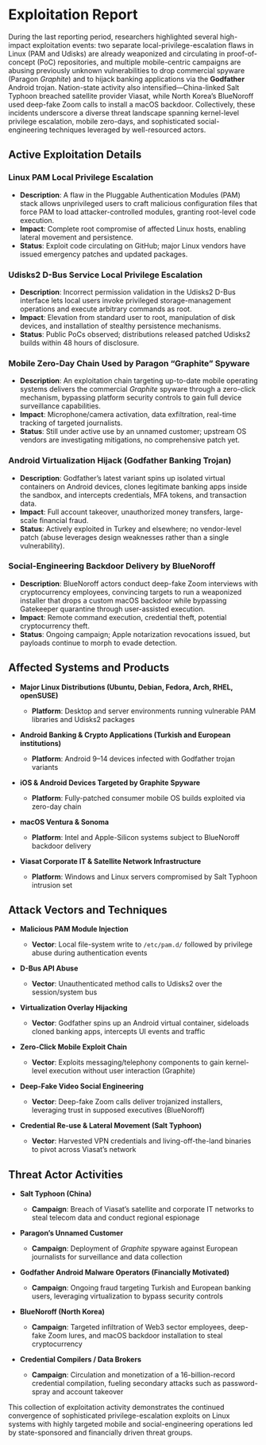 # Exploitation Report

During the last reporting period, researchers highlighted several high-impact exploitation events: two separate local-privilege-escalation flaws in Linux (PAM and Udisks) are already weaponized and circulating in proof-of-concept (PoC) repositories, and multiple mobile-centric campaigns are abusing previously unknown vulnerabilities to drop commercial spyware (Paragon *Graphite*) and to hijack banking applications via the **Godfather** Android trojan.  Nation-state activity also intensified—China-linked Salt Typhoon breached satellite provider Viasat, while North Korea’s BlueNoroff used deep-fake Zoom calls to install a macOS backdoor.  Collectively, these incidents underscore a diverse threat landscape spanning kernel-level privilege escalation, mobile zero-days, and sophisticated social-engineering techniques leveraged by well-resourced actors.

## Active Exploitation Details

### Linux PAM Local Privilege Escalation
- **Description**: A flaw in the Pluggable Authentication Modules (PAM) stack allows unprivileged users to craft malicious configuration files that force PAM to load attacker-controlled modules, granting root-level code execution.  
- **Impact**: Complete root compromise of affected Linux hosts, enabling lateral movement and persistence.  
- **Status**: Exploit code circulating on GitHub; major Linux vendors have issued emergency patches and updated packages.  

### Udisks2 D-Bus Service Local Privilege Escalation
- **Description**: Incorrect permission validation in the Udisks2 D-Bus interface lets local users invoke privileged storage-management operations and execute arbitrary commands as root.  
- **Impact**: Elevation from standard user to root, manipulation of disk devices, and installation of stealthy persistence mechanisms.  
- **Status**: Public PoCs observed; distributions released patched Udisks2 builds within 48 hours of disclosure.  

### Mobile Zero-Day Chain Used by Paragon “Graphite” Spyware
- **Description**: An exploitation chain targeting up-to-date mobile operating systems delivers the commercial *Graphite* spyware through a zero-click mechanism, bypassing platform security controls to gain full device surveillance capabilities.  
- **Impact**: Microphone/camera activation, data exfiltration, real-time tracking of targeted journalists.  
- **Status**: Still under active use by an unnamed customer; upstream OS vendors are investigating mitigations, no comprehensive patch yet.  

### Android Virtualization Hijack (Godfather Banking Trojan)
- **Description**: Godfather’s latest variant spins up isolated virtual containers on Android devices, clones legitimate banking apps inside the sandbox, and intercepts credentials, MFA tokens, and transaction data.  
- **Impact**: Full account takeover, unauthorized money transfers, large-scale financial fraud.  
- **Status**: Actively exploited in Turkey and elsewhere; no vendor-level patch (abuse leverages design weaknesses rather than a single vulnerability).  

### Social-Engineering Backdoor Delivery by BlueNoroff
- **Description**: BlueNoroff actors conduct deep-fake Zoom interviews with cryptocurrency employees, convincing targets to run a weaponized installer that drops a custom macOS backdoor while bypassing Gatekeeper quarantine through user-assisted execution.  
- **Impact**: Remote command execution, credential theft, potential cryptocurrency theft.  
- **Status**: Ongoing campaign; Apple notarization revocations issued, but payloads continue to morph to evade detection.  

## Affected Systems and Products

- **Major Linux Distributions (Ubuntu, Debian, Fedora, Arch, RHEL, openSUSE)**  
  - **Platform**: Desktop and server environments running vulnerable PAM libraries and Udisks2 packages  

- **Android Banking & Crypto Applications (Turkish and European institutions)**  
  - **Platform**: Android 9–14 devices infected with Godfather trojan variants  

- **iOS & Android Devices Targeted by Graphite Spyware**  
  - **Platform**: Fully-patched consumer mobile OS builds exploited via zero-day chain  

- **macOS Ventura & Sonoma**  
  - **Platform**: Intel and Apple-Silicon systems subject to BlueNoroff backdoor delivery  

- **Viasat Corporate IT & Satellite Network Infrastructure**  
  - **Platform**: Windows and Linux servers compromised by Salt Typhoon intrusion set  

## Attack Vectors and Techniques

- **Malicious PAM Module Injection**  
  - **Vector**: Local file-system write to `/etc/pam.d/` followed by privilege abuse during authentication events  

- **D-Bus API Abuse**  
  - **Vector**: Unauthenticated method calls to Udisks2 over the session/system bus  

- **Virtualization Overlay Hijacking**  
  - **Vector**: Godfather spins up an Android virtual container, sideloads cloned banking apps, intercepts UI events and traffic  

- **Zero-Click Mobile Exploit Chain**  
  - **Vector**: Exploits messaging/telephony components to gain kernel-level execution without user interaction (Graphite)  

- **Deep-Fake Video Social Engineering**  
  - **Vector**: Deep-fake Zoom calls deliver trojanized installers, leveraging trust in supposed executives (BlueNoroff)  

- **Credential Re-use & Lateral Movement (Salt Typhoon)**  
  - **Vector**: Harvested VPN credentials and living-off-the-land binaries to pivot across Viasat’s network  

## Threat Actor Activities

- **Salt Typhoon (China)**
  - **Campaign**: Breach of Viasat’s satellite and corporate IT networks to steal telecom data and conduct regional espionage  

- **Paragon’s Unnamed Customer**
  - **Campaign**: Deployment of *Graphite* spyware against European journalists for surveillance and data collection  

- **Godfather Android Malware Operators (Financially Motivated)**
  - **Campaign**: Ongoing fraud targeting Turkish and European banking users, leveraging virtualization to bypass security controls  

- **BlueNoroff (North Korea)**
  - **Campaign**: Targeted infiltration of Web3 sector employees, deep-fake Zoom lures, and macOS backdoor installation to steal cryptocurrency  

- **Credential Compilers / Data Brokers**
  - **Campaign**: Circulation and monetization of a 16-billion-record credential compilation, fueling secondary attacks such as password-spray and account takeover  

This collection of exploitation activity demonstrates the continued convergence of sophisticated privilege-escalation exploits on Linux systems with highly targeted mobile and social-engineering operations led by state-sponsored and financially driven threat groups.